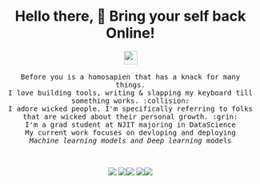 <h1 align="center">Hello there, 👋 Bring your self back Online!</h1>


<p align="center">
  <img src="https://user-images.githubusercontent.com/5679180/79618120-0daffb80-80be-11ea-819e-d2b0fa904d07.gif" width="27px">
  <br><br>
  <samp>
    Before you is a homosapien that has a knack for many things. <br>
    I love building tools, writing & slapping my keyboard till something works. :collision:<br>
    I adore wicked people. I'm specifically referring to folks that are wicked about their personal growth. :grin: 
    <br>I'm a grad student at NJIT majoring in DataScience
    <br>My current work focuses on devloping and deploying
      <br><em>Machine learning models and Deep learning</em> models
    <br><br><br>
  </samp>
</p>

<p align="center">
 <img src="https://github-profile-summary-cards.vercel.app/api/cards/profile-details?username=Gonnuru&theme=default">
<img src = "https://github-profile-summary-cards.vercel.app/api/cards/repos-per-language?username=Gonnuru&theme=default"><img src="https://github-profile-summary-cards.vercel.app/api/cards/most-commit-language?username=Gonnuru&theme=default">
<img src="https://github-profile-summary-cards.vercel.app/api/cards/stats?username=Gonnuru&theme=default"><img src="https://github-profile-summary-cards.vercel.app/api/cards/productive-time?username=Gonnuru&theme=default">
  </p>





